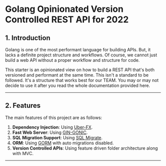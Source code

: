 # Golang Opinionated Version Controlled REST API for 2022

## 1. Introduction

Golang is one of the most performant language for building APIs. But, it lacks a definite project structure and 
workflows. Of course, we cannot just build a web API without a proper workflow and structure for code.

This starter is an opinionated view on how to build a REST API that's both versioned and performant at the same time. 
This isn't a standard to be followed. It's a structure that works best for our TEAM. You may or may not decide to use it 
after you read the whole documentation provided here.
___

## 2. Features

The main features of this project are as follows:

1. **Dependency Injection**: Using [Uber-FX]().
2. **Fast Web Server**: Using [GIN-GONIC]().
3. **SQL Migration Support**: Using [SQL Migrate](https://github.com/rubenv/sql-migrate).
4. **ORM**: Using [GORM]() with auto migrations disabled.
5. **Version Controlled APIs**: Using feature driven folder architecture along with MVC.

___
